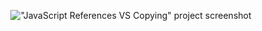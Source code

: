 <div align="center">

!["JavaScript References VS Copying" project screenshot](https://i.postimg.cc/bdXBSV3B/js-r-vs-c.png)

</div>

